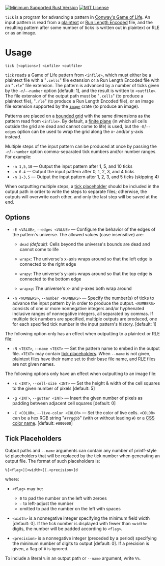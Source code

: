 [![Minimum Supported Rust Version](https://img.shields.io/badge/MSRV-1.74-orange)](https://www.rust-lang.org)
[![MIT License](https://img.shields.io/github/license/jwodder/life.svg)](https://opensource.org/licenses/MIT)

`tick` is a program for advancing a pattern in [Conway's Game of Life][].  An
input pattern is read from a [plaintext][] or [Run Length Encoded][] file, and
the resulting pattern after some number of ticks is written out in plaintext or
RLE or as an image.

[Conway's Game of Life]: https://en.wikipedia.org/wiki/Conway%27s_Game_of_Life
[plaintext]: https://conwaylife.com/wiki/Plaintext
[Run Length Encoded]: https://conwaylife.com/wiki/Run_Length_Encoded
[`image`]: https://github.com/image-rs/image

Usage
=====

    tick [<options>] <infile> <outfile>

`tick` reads a Game of Life pattern from `<infile>`, which must either be a
plaintext file with a "`.cells`" file extension or a Run Length Encoded file
with an "`.rle`" file extension.  The pattern is advanced by a number of ticks
given by the `-n`/`--number` option [default: 1], and the result is written to
`<outfile>`.  The file extension of the output path must be "`.cells`" (to
produce a plaintext file), "`.rle`" (to produce a Run Length Encoded file), or
an image file extension supported by the [`image`][] crate (to produce an
image).

Patterns are placed on a [bounded grid][] with the same dimensions as the
pattern read from `<infile>`.  By default, a [finite plane][] (in which all
cells outside the grid are dead and cannot come to life) is used, but the
`-E`/`--edges` option can be used to wrap the grid along the x- and/or y-axis
instead.

[bounded grid]: https://conwaylife.com/wiki/Bounded_grids
[finite plane]: https://conwaylife.com/wiki/Finite_plane

Multiple steps of the input pattern can be produced at once by passing the
`-n`/`--number` option comma-separated tick numbers and/or number ranges.  For
example:

- `-n 1,5,10` — Output the input pattern after 1, 5, and 10 ticks
- `-n 0-4` — Output the input pattern after 0, 1, 2, 3, and 4 ticks
- `-n 1-3,5` — Output the input pattern after 1, 2, 3, and 5 ticks (skipping 4)

When outputting multiple steps, a [tick placeholder](#tick-placeholders) should
be included in the output path in order to write the steps to separate files;
otherwise, the outputs will overwrite each other, and only the last step will
be saved at the end.

Options
-------

- `-E <VALUE>`, `--edges <VALUE>` — Configure the behavior of the edges of the
  pattern's universe.  The allowed values (case insensitive) are:

    - `dead` *(default)*: Cells beyond the universe's bounds are dead and
      cannot come to life

    - `wrapx`: The universe's x-axis wraps around so that the left edge is
      connected to the right edge

    - `wrapy`: The universe's y-axis wraps around so that the top edge is
      connected to the bottom edge

    - `wrapxy`: The universe's x- and y-axes both wrap around

- `-n <NUMBERS>`, `--number <NUMBERS>` — Specify the number(s) of ticks to
  advance the input pattern by in order to produce the output.  `<NUMBERS>`
  consists of one or more nonnegative integers and/or hyphenated inclusive
  ranges of nonnegative integers, all separated by commas.  If multiple tick
  numbers are specified, multiple outputs are produced, one for each specified
  tick number in the input pattern's history.  [default: 1]

The following option only has an effect when outputting to a plaintext or RLE
file:

- `-N <TEXT>`, `--name <TEXT>` — Set the pattern name to embed in the output
  file.  `<TEXT>` may contain [tick placeholders](#tick-placeholders).  When
  `--name` is not given, plaintext files have their name set to their base file
  name, and RLE files are not given names.

The following options only have an effect when outputting to an image file:

- `-s <INT>`, `--cell-size <INT>` — Set the height & width of the cell squares
  to the given number of pixels [default: 5]

- `-g <INT>`, `--gutter <INT>` — Insert the given number of pixels as padding
  between adjacent cell squares [default: 0]

- `-C <COLOR>`, `--live-color <COLOR>` — Set the color of live cells.
  `<COLOR>` can be a hex RGB string "`#rrggbb`" (with or without leading `#`)
  or a [CSS color name][].  [default: `#000000`]

[CSS color name]: https://www.w3.org/TR/css-color-4/#named-colors

Tick Placeholders
-----------------

Output paths and `--name` arguments can contain any number of printf-style `%d`
placeholders that will be replaced by the tick number when generating an output
file.  The format of such placeholders is:

```text
%[<flag>][<width>][.<precision>]d
```

where:

- `<flag>` may be:
    - `0` to pad the number on the left with zeroes
    - `-` to left-adjust the number
    - omitted to pad the number on the left with spaces

- `<width>` is a nonnegative integer specifying the minimum field width
  [default: 0].  If the tick number is displayed with fewer than `<width>`
  digits, the number will be padded according to `<flag>`.

- `<precision>` is a nonnegative integer (preceded by a period) specifying the
  minimum number of digits to output [default: 0].  If a precision is given, a
  flag of `0` is ignored.

To include a literal `%` in an output path or `--name` argument, write `%%`.
